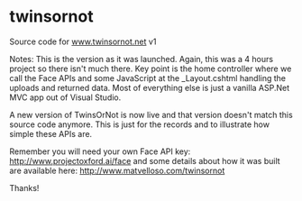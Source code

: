 # twinsornot
Source code for www.twinsornot.net v1

Notes: This is the version as it was launched. Again, this was a 4 hours project so there isn't much there. Key point is the home controller where we call the Face APIs and some JavaScript at the _Layout.cshtml handling the uploads and returned data. Most of everything else is just a vanilla ASP.Net MVC app out of Visual Studio.

A new version of TwinsOrNot is now live and that version doesn't match this source code anymore. This is just for the records and to illustrate how simple these APIs are. 

Remember you will need your own Face API key: http://www.projectoxford.ai/face and some details about how it was built are available here: http://www.matvelloso.com/twinsornot

Thanks!
